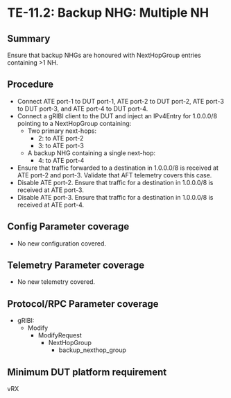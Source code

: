# TE-11.2: Backup NHG: Multiple NH

## Summary

Ensure that backup NHGs are honoured with NextHopGroup entries containing >1 NH.

## Procedure
*   Connect ATE port-1 to DUT port-1, ATE port-2 to DUT port-2, ATE port-3 to DUT port-3, and ATE port-4 to DUT port-4.
*   Connect a gRIBI client to the DUT and inject an IPv4Entry for 1.0.0.0/8 pointing to a NextHopGroup containing:
    *   Two primary next-hops:
        *   2: to ATE port-2
        *   3: to ATE port-3
    *   A backup NHG containing a single next-hop:
        *   4: to ATE port-4
*   Ensure that traffic forwarded to a destination in 1.0.0.0/8 is received at ATE port-2 and port-3. Validate that AFT telemetry covers this case.
*   Disable ATE port-2. Ensure that traffic for a destination in 1.0.0.0/8 is received at ATE port-3.
*   Disable ATE port-3. Ensure that traffic for a destination in 1.0.0.0/8 is received at ATE port-4.

## Config Parameter coverage

*   No new configuration covered.

## Telemetry Parameter coverage

*   No new telemetry covered.

## Protocol/RPC Parameter coverage

*   gRIBI:
    *   Modify
        *   ModifyRequest
            *   NextHopGroup
                *   backup_nexthop_group

## Minimum DUT platform requirement

vRX
